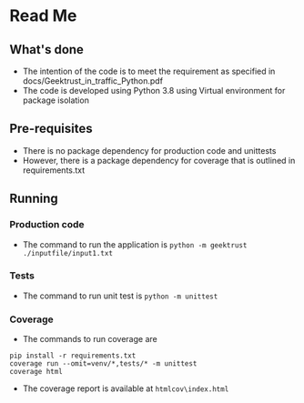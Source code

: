 # Read Me
## What's done
- The intention of the code is to meet the requirement as specified in docs/Geektrust_in_traffic_Python.pdf
- The code is developed using Python 3.8 using Virtual environment for package isolation


## Pre-requisites  
- There is no package dependency for production code and unittests 
- However, there is a package dependency for coverage that is outlined in requirements.txt


## Running
### Production code
- The command to run the application is `python -m geektrust ./inputfile/input1.txt`

### Tests
- The command to run unit test is `python -m unittest`

### Coverage
- The commands to run coverage are
```
pip install -r requirements.txt
coverage run --omit=venv/*,tests/* -m unittest
coverage html
```
- The coverage report is available at `htmlcov\index.html`
